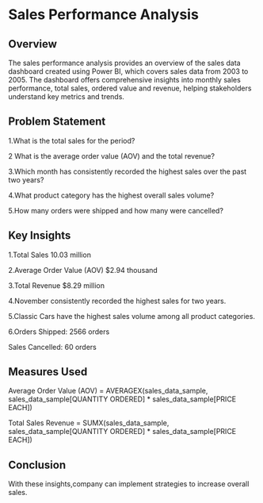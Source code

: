 # Sales Performance Analysis

## Overview
 The sales performance analysis  provides an overview of the sales data dashboard created using Power BI, which covers sales data from 2003 to 2005. The dashboard offers comprehensive insights into monthly sales performance, total sales, ordered value and revenue, helping stakeholders understand key metrics and trends.

 ## Problem Statement
1.What is the total sales for the period?

2 What is the average order value (AOV) and the total revenue?

3.Which month has consistently recorded the highest sales over the past two years?

4.What product category has the highest overall sales volume?

5.How many orders were shipped and how many were cancelled?

 ## Key Insights
1.Total Sales
10.03 million 

2.Average Order Value (AOV)
$2.94 thousand

3.Total Revenue
$8.29 million

4.November consistently recorded the highest sales for two years.

5.Classic Cars have the highest sales volume among all product categories.

6.Orders Shipped: 2566 orders

Sales Cancelled: 60 orders

## Measures Used

Average Order Value (AOV) = AVERAGEX(sales_data_sample, sales_data_sample[QUANTITY ORDERED] * sales_data_sample[PRICE EACH])

Total Sales Revenue = SUMX(sales_data_sample, sales_data_sample[QUANTITY ORDERED] * sales_data_sample[PRICE EACH])

## Conclusion
With these insights,company can implement strategies to increase overall sales.
